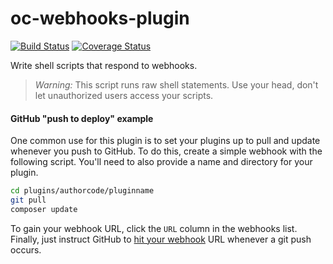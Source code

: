 # oc-webhooks-plugin

[![Build Status](https://travis-ci.org/scottbedard/oc-webhooks-plugin.svg?branch=master)](https://travis-ci.org/scottbedard/oc-webhooks-plugin)
[![Coverage Status](https://coveralls.io/repos/github/scottbedard/oc-webhooks-plugin/badge.svg?branch=master)](https://coveralls.io/github/scottbedard/oc-webhooks-plugin?branch=master)

Write shell scripts that respond to webhooks.

> *Warning:* This script runs raw shell statements. Use your head, don't let unauthorized users access your scripts.

#### GitHub "push to deploy" example

One common use for this plugin is to set your plugins up to pull and update whenever you push to GitHub. To do this, create a simple webhook with the following script. You'll need to also provide a name and directory for your plugin.

```bash
cd plugins/authorcode/pluginname
git pull
composer update
```

To gain your webhook URL, click the `URL` column in the webhooks list. Finally, just instruct GitHub to [hit your webhook](https://developer.github.com/webhooks/creating) URL whenever a git push occurs.
